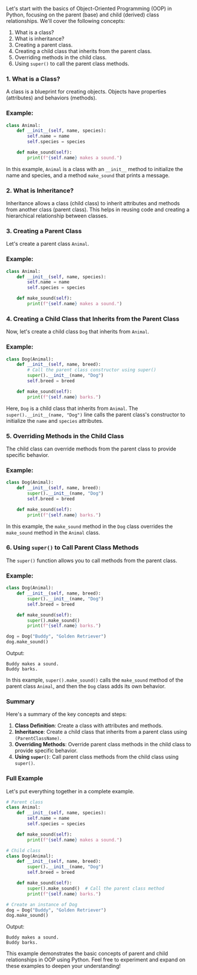 Let's start with the basics of Object-Oriented Programming (OOP) in Python, focusing on the parent (base) and child (derived) class relationships. We'll cover the following concepts:

1. What is a class?
2. What is inheritance?
3. Creating a parent class.
4. Creating a child class that inherits from the parent class.
5. Overriding methods in the child class.
6. Using `super()` to call the parent class methods.

### 1. What is a Class?

A class is a blueprint for creating objects. Objects have properties (attributes) and behaviors (methods).

### Example:
```python
class Animal:
    def __init__(self, name, species):
        self.name = name
        self.species = species

    def make_sound(self):
        print(f"{self.name} makes a sound.")
```

In this example, `Animal` is a class with an `__init__` method to initialize the name and species, and a method `make_sound` that prints a message.

### 2. What is Inheritance?

Inheritance allows a class (child class) to inherit attributes and methods from another class (parent class). This helps in reusing code and creating a hierarchical relationship between classes.

### 3. Creating a Parent Class

Let's create a parent class `Animal`.

### Example:
```python
class Animal:
    def __init__(self, name, species):
        self.name = name
        self.species = species

    def make_sound(self):
        print(f"{self.name} makes a sound.")
```

### 4. Creating a Child Class that Inherits from the Parent Class

Now, let's create a child class `Dog` that inherits from `Animal`.

### Example:
```python
class Dog(Animal):
    def __init__(self, name, breed):
        # Call the parent class constructor using super()
        super().__init__(name, "Dog")
        self.breed = breed

    def make_sound(self):
        print(f"{self.name} barks.")
```

Here, `Dog` is a child class that inherits from `Animal`. The `super().__init__(name, "Dog")` line calls the parent class's constructor to initialize the `name` and `species` attributes.

### 5. Overriding Methods in the Child Class

The child class can override methods from the parent class to provide specific behavior.

### Example:
```python
class Dog(Animal):
    def __init__(self, name, breed):
        super().__init__(name, "Dog")
        self.breed = breed

    def make_sound(self):
        print(f"{self.name} barks.")
```

In this example, the `make_sound` method in the `Dog` class overrides the `make_sound` method in the `Animal` class.

### 6. Using `super()` to Call Parent Class Methods

The `super()` function allows you to call methods from the parent class.

### Example:
```python
class Dog(Animal):
    def __init__(self, name, breed):
        super().__init__(name, "Dog")
        self.breed = breed

    def make_sound(self):
        super().make_sound()
        print(f"{self.name} barks.")

dog = Dog("Buddy", "Golden Retriever")
dog.make_sound()
```

Output:
```
Buddy makes a sound.
Buddy barks.
```

In this example, `super().make_sound()` calls the `make_sound` method of the parent class `Animal`, and then the `Dog` class adds its own behavior.

### Summary

Here's a summary of the key concepts and steps:

1. **Class Definition**: Create a class with attributes and methods.
2. **Inheritance**: Create a child class that inherits from a parent class using `(ParentClassName)`.
3. **Overriding Methods**: Override parent class methods in the child class to provide specific behavior.
4. **Using `super()`**: Call parent class methods from the child class using `super()`.

### Full Example

Let's put everything together in a complete example.

```python
# Parent class
class Animal:
    def __init__(self, name, species):
        self.name = name
        self.species = species

    def make_sound(self):
        print(f"{self.name} makes a sound.")

# Child class
class Dog(Animal):
    def __init__(self, name, breed):
        super().__init__(name, "Dog")
        self.breed = breed

    def make_sound(self):
        super().make_sound()  # Call the parent class method
        print(f"{self.name} barks.")

# Create an instance of Dog
dog = Dog("Buddy", "Golden Retriever")
dog.make_sound()
```

Output:
```
Buddy makes a sound.
Buddy barks.
```

This example demonstrates the basic concepts of parent and child relationships in OOP using Python. Feel free to experiment and expand on these examples to deepen your understanding!
